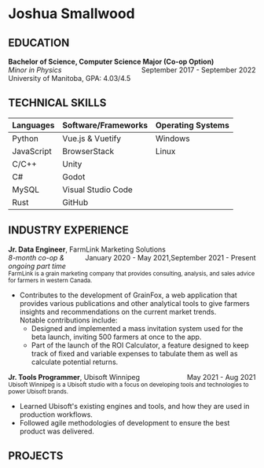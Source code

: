 # Joshua Smallwood

## EDUCATION
**Bachelor of Science, Computer Science Major (Co-op Option)**
<span style="float: right;">September 2017 - September 2022</span>  
*Minor in Physics*  
University of Manitoba, GPA: 4.03/4.5

## TECHNICAL SKILLS

| Languages  | Software/Frameworks | Operating Systems |
|:-----------|:--------------------|:------------------|
| Python     | Vue.js & Vuetify    | Windows           |
| JavaScript | BrowserStack        | Linux             |
| C/C++      | Unity               |                   |
| C#         | Godot               |                   |
| MySQL      | Visual Studio Code  |                   |
| Rust       | GitHub              |                   |

## INDUSTRY EXPERIENCE
**Jr. Data Engineer**, FarmLink Marketing Solutions
<span style="float: right;">January 2020 - May 2021,September 2021 - Present</span>  
*8-month co-op & ongoing part time*  
<small>FarmLink is a grain marketing company that provides consulting, analysis, and sales advice for farmers in western Canada.</small>
- Contributes to the development of GrainFox, a web application that provides various publications and other analytical tools to give farmers insights and recommendations on the current market trends.  
Notable contributions include:
  - Designed and implemented a mass invitation system used for the beta launch, inviting 500 farmers at once to the app.
  - Part of the launch of the ROI Calculator, a feature designed to keep track of fixed and variable expenses to tabulate them as well as calculate potential returns.

**Jr. Tools Programmer**, Ubisoft Winnipeg
<span style="float: right;">May 2021 - Aug 2021</span>  
<small>Ubisoft Winnipeg is a Ubisoft studio with a focus on developing tools and technologies to power Ubisoft brands.</small>
- Learned Ubisoft's existing engines and tools, and how they are used in production workflows.
- Followed agile methodologies of development to ensure the best product was delivered.

## PROJECTS
